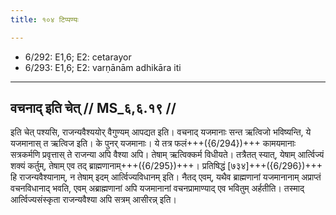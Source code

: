 ```yaml
---
title: १०४ टिप्पण्यः

---
```

- 6/292: E1,6; E2: cetarayor
- 6/293: E1,6; E2: varṇānām adhikāra iti

____________________________________________


## वचनाद् इति चेत् // MS_६,६.१९ //

इति चेत् पश्यसि, राजन्यवैश्ययोर् वैगुण्यम् आपद्यत इति। वचनाद् यजमानाः सन्त ऋत्विजो भविष्यन्ति, ये यजमानास् त ऋत्विज इति। के पुनर् यजमानाः। ये तत्र फलं+++({6/294})+++ कामयमानाः सत्रकर्मणि प्रवृत्तास् ते राजन्या अपि वैश्या अपि। तेषाम् ऋत्विक्कर्म विधीयते। तत्रैतत् स्यात्, येषाम् आर्त्विज्यं शक्यं कर्तुम्, तेषाम् एव तद् ब्राह्मणानाम्+++({6/295})+++। प्रतिषिद्धं [७३४]+++({6/296})+++ हि राजन्यवैश्यानाम्, न तेषाम् इदम् आर्त्विज्यविधानम् इति। नैतद् एवम्, यथैव ब्राह्मणानां यजमानानाम् अप्राप्तं वचनविधानाद् भवति, एवम् अब्राह्मणानां अपि यजमानानां वचनप्रामाण्याद् एव भवितुम् अर्हतीति। तस्माद् आर्त्विज्यसंस्कृता राजन्यवैश्या अपि सत्रम् आसीरन्न् इति।
